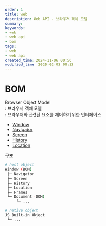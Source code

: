 ```yaml
---
order: 1
title: web
description: Web API - 브라우저 객체 모델
summary:
keywords:
- web
- web api
- bom
tags:
- web
- web api
created_time: 2024-11-06 00:56
modified_time: 2025-02-03 08:33
---
```


# BOM
Browser Object Model  
: 브라우저 객체 모델  
: 브라우저와 관련된 요소를 제어하기 위한 인터페이스   

- [Window](./api-window.md)
- [Navigator](./api-navigator.md)
- [Screen](./api-screen.md)
- [History](./api-history.md)
- [Location](./api-location.md)


**구조**
```bash
# host object   
Window (BOM)
 ├─ Navigator
 ├─ Screen
 ├─ History
 ├─ Location
 ├─ Frames
 └─ Document (DOM)
     └─ ...

# native object
JS Built-in Object
 └─ ...
```